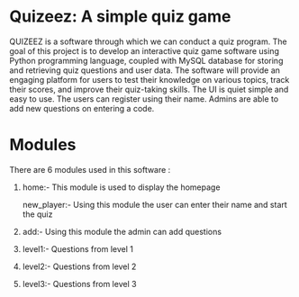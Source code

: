 # Quizeez: A simple quiz game

QUIZEEZ is a software through which we can conduct a quiz program.
The goal of this project is to develop an interactive quiz game software using Python programming language, coupled with MySQL database for storing and retrieving quiz questions and user data. The software will provide an engaging platform for users to test their knowledge on various topics, track their scores, and improve their quiz-taking skills. The UI is quiet simple and easy to use. The users can register using their name. Admins are able to add new questions on entering a code.

# Modules
There are 6 modules used in this software :
1. home:- This module is used to display the homepage

    new_player:- Using this module the user can enter their name and start the quiz

2. add:- Using this module the admin can add questions

3. level1:- Questions from level 1

4. level2:- Questions from level 2

5. level3:- Questions from level 3

